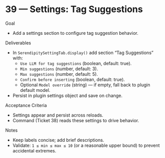 # 39 — Settings: Tag Suggestions

Goal
- Add a settings section to configure tag suggestion behavior.

Deliverables
- In `SerendipitySettingTab.display()` add section “Tag Suggestions” with:
  - `Use LLM for tag suggestions` (boolean, default: true).
  - `Min suggestions` (number, default: 3).
  - `Max suggestions` (number, default: 5).
  - `Confirm before inserting` (boolean, default: true).
  - Optional `Model override` (string) — if empty, fall back to plugin default model.
- Persist in plugin settings object and save on change.

Acceptance Criteria
- Settings appear and persist across reloads.
- Command (Ticket 38) reads these settings to drive behavior.

Notes
- Keep labels concise; add brief descriptions.
- Validate: `1 ≤ min ≤ max ≤ 10` (or a reasonable upper bound) to prevent accidental extremes.

